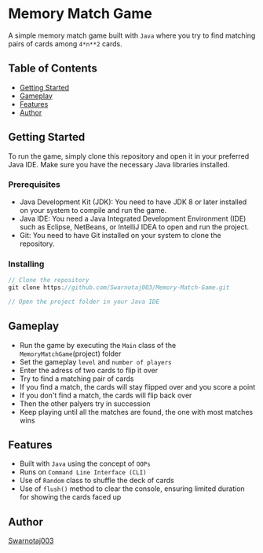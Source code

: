 # Memory Match Game

A simple memory match game built with `Java` where you try to find matching pairs of cards among `4*n**2` cards.

## Table of Contents

* [Getting Started](#getting-started)
* [Gameplay](#gameplay)
* [Features](#features)
* [Author](#author)

## Getting Started

To run the game, simply clone this repository and open it in your preferred Java IDE. Make sure you have the necessary Java libraries installed.

### Prerequisites

* Java Development Kit (JDK): You need to have JDK 8 or later installed on your system to compile and run the game.
* Java IDE: You need a Java Integrated Development Environment (IDE) such as Eclipse, NetBeans, or IntelliJ IDEA to open and run the project.
* Git: You need to have Git installed on your system to clone the repository.

### Installing

```java
// Clone the repository
git clone https://github.com/Swarnotaj003/Memory-Match-Game.git

// Open the project folder in your Java IDE
```

## Gameplay

- Run the game by executing the `Main` class of the `MemoryMatchGame`(project) folder
- Set the gameplay `level` and `number of players`
- Enter the adress of two cards to flip it over
- Try to find a matching pair of cards
- If you find a match, the cards will stay flipped over and you score a point
- If you don't find a match, the cards will flip back over
- Then the other palyers try in succession
- Keep playing until all the matches are found, the one with most matches wins

## Features

- Built with `Java` using the concept of `OOPs`
- Runs on `Command Line Interface (CLI)`
- Use of `Random` class to shuffle the deck of cards
- Use of `flush()` method to clear the console, ensuring limited duration for showing the cards faced up

## Author

[Swarnotaj003](https://github.com/Swarnotaj003)